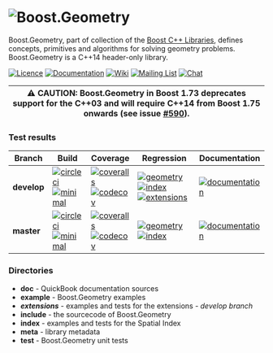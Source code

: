 # ![Boost.Geometry](doc/other/logo/logo_bkg.png)

Boost.Geometry, part of collection of the [Boost C++ Libraries](http://github.com/boostorg), defines concepts, primitives and algorithms for solving geometry problems. Boost.Geometry is a C++14 header-only library.

[![Licence](https://img.shields.io/badge/license-boost-4480cc.png)](http://www.boost.org/LICENSE_1_0.txt)
[![Documentation](https://img.shields.io/badge/-documentation-4480cc.png)](http://boost.org/libs/geometry)
[![Wiki](https://img.shields.io/badge/-wiki-4480cc.png)](https://github.com/boostorg/geometry/wiki)
[![Mailing List](https://img.shields.io/badge/-mailing%20list-4eb899.png)](http://lists.boost.org/geometry/)
[![Chat](https://badges.gitter.im/boostorg/geometry.png)](https://gitter.im/boostorg/geometry?utm_source=badge&utm_medium=badge&utm_campaign=pr-badge&utm_content=badge)

| :warning: **CAUTION**: Boost.Geometry in Boost 1.73 deprecates support for the C++03 and will require C++14 from Boost 1.75 onwards (see issue [#590](https://github.com/boostorg/geometry/issues/590)). |
| --- |

### Test results

 Branch     | Build         | Coverage       | Regression | Documentation
------------|---------------|----------------|------------|--------------
**develop** | [![circleci](https://circleci.com/gh/boostorg/geometry/tree/develop.svg?style=shield)](https://circleci.com/gh/boostorg/geometry/tree/develop) <br> [![minimal](https://github.com/boostorg/geometry/workflows/minimal/badge.svg?branch=develop)](https://github.com/boostorg/geometry/actions?query=branch:develop+workflow:minimal) | [![coveralls](https://coveralls.io/repos/github/boostorg/geometry/badge.svg?branch=develop)](https://coveralls.io/github/boostorg/geometry?branch=develop) <br> [![codecov](https://codecov.io/gh/boostorg/geometry/branch/develop/graph/badge.svg)](https://codecov.io/gh/boostorg/geometry/branch/develop) | [![geometry](https://img.shields.io/badge/-geometry-4480cc.png)](http://www.boost.org/development/tests/develop/developer/geometry.html) [![index](https://img.shields.io/badge/-index-4480cc.png)](http://www.boost.org/development/tests/develop/developer/geometry-index.html) [![extensions](https://img.shields.io/badge/-extensions-4480cc.png)](http://www.boost.org/development/tests/develop/developer/geometry-extensions.html) | [![documentation](https://github.com/boostorg/geometry/workflows/documentation/badge.svg?branch=develop)](https://github.com/boostorg/geometry/actions?query=branch:develop+workflow:documentation)
**master**  | [![circleci](https://circleci.com/gh/boostorg/geometry/tree/master.svg?style=shield)](https://circleci.com/gh/boostorg/geometry/tree/master)   <br> [![minimal](https://github.com/boostorg/geometry/workflows/minimal/badge.svg?branch=master)](https://github.com/boostorg/geometry/actions?query=branch:master+workflow:minimal)   | [![coveralls](https://coveralls.io/repos/github/boostorg/geometry/badge.svg?branch=master)](https://coveralls.io/github/boostorg/geometry?branch=master)   <br> [![codecov](https://codecov.io/gh/boostorg/geometry/branch/master/graph/badge.svg)](https://codecov.io/gh/boostorg/geometry/branch/master)   | [![geometry](https://img.shields.io/badge/-geometry-4480cc.png)](http://www.boost.org/development/tests/master/developer/geometry.html)  [![index](https://img.shields.io/badge/-index-4480cc.png)](http://www.boost.org/development/tests/master/developer/geometry-index.html)                                                                                                                                                          | [![documentation](https://github.com/boostorg/geometry/workflows/documentation/badge.svg?branch=master)](https://github.com/boostorg/geometry/actions?query=branch:master+workflow:documentation)

### Directories

* **doc** - QuickBook documentation sources
* **example** - Boost.Geometry examples
* **_extensions_** - examples and tests for the extensions - _develop branch_
* **include** - the sourcecode of Boost.Geometry
* **index** - examples and tests for the Spatial Index
* **meta** - library metadata
* **test** - Boost.Geometry unit tests
